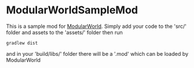 ModularWorldSampleMod
=====================

This is a sample mod for [ModularWorld](https://github.com/ictrobot/ModularWorld). Simply add your code to the 'src/' folder and assets to the 'assets/' folder then run 
```
gradlew dist
```
and in your 'build/libs/' folder there will be  a '.mod' which can be loaded by ModularWorld
